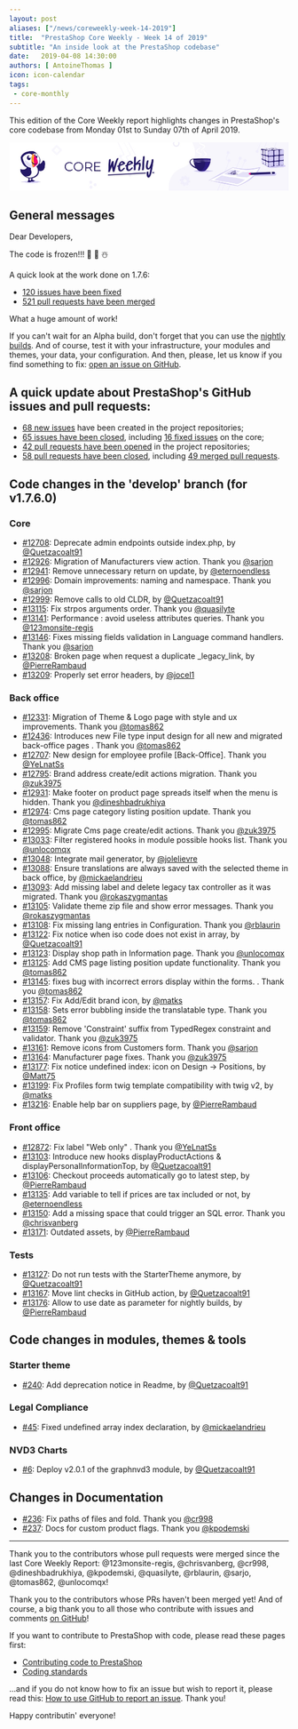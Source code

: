 ```yaml
---
layout: post
aliases: ["/news/coreweekly-week-14-2019"]
title:  "PrestaShop Core Weekly - Week 14 of 2019"
subtitle: "An inside look at the PrestaShop codebase"
date:   2019-04-08 14:30:00
authors: [ AntoineThomas ]
icon: icon-calendar
tags:
 - core-monthly
---
```


This edition of the Core Weekly report highlights changes in PrestaShop's core codebase from Monday 01st to Sunday 07th of April 2019.

![Core Weekly banner](/assets/images/2018/12/banner-core-weekly.jpg)


## General messages

Dear Developers,

The code is frozen!!! 🍾️ 🎉️ ☃️

A quick look at the work done on 1.7.6:

- [120 issues have been fixed](https://github.com/PrestaShop/PrestaShop/issues?q=is%3Aissue+milestone%3A1.7.6.0+is%3Aclosed+label%3AFixed)
- [521 pull requests have been merged](https://github.com/PrestaShop/PrestaShop/pulls?utf8=%E2%9C%93&q=is%3Apr+milestone%3A1.7.6.0+is%3Amerged)

What a huge amount of work!

If you can't wait for an Alpha build, don't forget that you can use the [nightly builds](https://nightly.prestashop.com/). And of course, test it with your infrastructure, your modules and themes, your data, your configuration. And then, please, let us know if you find something to fix: [open an issue on GitHub](https://github.com/PrestaShop/PrestaShop/issues/new/choose).


## A quick update about PrestaShop's GitHub issues and pull requests:

- [68 new issues](https://github.com/search?q=org%3APrestaShop+is%3Apublic++-repo%3Aprestashop%2Fprestashop.github.io++is%3Aissue+created%3A2019-04-01..2019-04-07) have been created in the project repositories;
- [65 issues have been closed](https://github.com/search?q=org%3APrestaShop+is%3Apublic++-repo%3Aprestashop%2Fprestashop.github.io++is%3Aissue+closed%3A2019-04-01..2019-04-07), including [16 fixed issues](https://github.com/search?q=org%3APrestaShop+is%3Apublic++-repo%3Aprestashop%2Fprestashop.github.io++is%3Aissue+label%3Afixed+closed%3A2019-04-01..2019-04-07) on the core;
- [42 pull requests have been opened](https://github.com/search?q=org%3APrestaShop+is%3Apublic++-repo%3Aprestashop%2Fprestashop.github.io++is%3Apr+created%3A2019-04-01..2019-04-07) in the project repositories;
- [58 pull requests have been closed](https://github.com/search?q=org%3APrestaShop+is%3Apublic++-repo%3Aprestashop%2Fprestashop.github.io++is%3Apr+closed%3A2019-04-01..2019-04-07), including [49 merged pull requests](https://github.com/search?q=org%3APrestaShop+is%3Apublic++-repo%3Aprestashop%2Fprestashop.github.io++is%3Apr+merged%3A2019-04-01..2019-04-07).


## Code changes in the 'develop' branch (for v1.7.6.0)

### Core

* [#12708](https://github.com/PrestaShop/PrestaShop/pull/12708): Deprecate admin endpoints outside index.php, by [@Quetzacoalt91](https://github.com/Quetzacoalt91)
* [#12926](https://github.com/PrestaShop/PrestaShop/pull/12926): Migration of Manufacturers view action. Thank you [@sarjon](https://github.com/sarjon)
* [#12941](https://github.com/PrestaShop/PrestaShop/pull/12941): Remove unnecessary return on update, by [@eternoendless](https://github.com/eternoendless)
* [#12996](https://github.com/PrestaShop/PrestaShop/pull/12996): Domain improvements: naming and namespace. Thank you [@sarjon](https://github.com/sarjon)
* [#12999](https://github.com/PrestaShop/PrestaShop/pull/12999): Remove calls to old CLDR, by [@Quetzacoalt91](https://github.com/Quetzacoalt91)
* [#13115](https://github.com/PrestaShop/PrestaShop/pull/13115): Fix strpos arguments order. Thank you [@quasilyte](https://github.com/quasilyte)
* [#13141](https://github.com/PrestaShop/PrestaShop/pull/13141): Performance : avoid useless attributes queries. Thank you [@123monsite-regis](https://github.com/123monsite-regis)
* [#13146](https://github.com/PrestaShop/PrestaShop/pull/13146): Fixes missing fields validation in Language command handlers. Thank you [@sarjon](https://github.com/sarjon)
* [#13208](https://github.com/PrestaShop/PrestaShop/pull/13208): Broken page when request a duplicate _legacy_link, by [@PierreRambaud](https://github.com/PierreRambaud)
* [#13209](https://github.com/PrestaShop/PrestaShop/pull/13209): Properly set error headers, by [@jocel1](https://github.com/jocel1)


### Back office

* [#12331](https://github.com/PrestaShop/PrestaShop/pull/12331): Migration of Theme & Logo page with style and ux improvements. Thank you [@tomas862](https://github.com/tomas862)
* [#12436](https://github.com/PrestaShop/PrestaShop/pull/12436): Introduces new File type input design for all new and migrated back-office pages . Thank you [@tomas862](https://github.com/tomas862)
* [#12707](https://github.com/PrestaShop/PrestaShop/pull/12707): New design for employee profile [Back-Office]. Thank you [@YeLnatSs](https://github.com/YeLnatSs)
* [#12795](https://github.com/PrestaShop/PrestaShop/pull/12795): Brand address create/edit actions migration. Thank you [@zuk3975](https://github.com/zuk3975)
* [#12931](https://github.com/PrestaShop/PrestaShop/pull/12931): Make footer on product page spreads itself when the menu is hidden. Thank you [@dineshbadrukhiya](https://github.com/dineshbadrukhiya)
* [#12974](https://github.com/PrestaShop/PrestaShop/pull/12974): Cms page category listing position update. Thank you [@tomas862](https://github.com/tomas862)
* [#12995](https://github.com/PrestaShop/PrestaShop/pull/12995): Migrate Cms page create/edit actions. Thank you [@zuk3975](https://github.com/zuk3975)
* [#13033](https://github.com/PrestaShop/PrestaShop/pull/13033): Filter registered hooks in module possible hooks list. Thank you [@unlocomqx](https://github.com/unlocomqx)
* [#13048](https://github.com/PrestaShop/PrestaShop/pull/13048): Integrate mail generator, by [@jolelievre](https://github.com/jolelievre)
* [#13088](https://github.com/PrestaShop/PrestaShop/pull/13088): Ensure translations are always saved with the selected theme in back office, by [@mickaelandrieu](https://github.com/mickaelandrieu)
* [#13093](https://github.com/PrestaShop/PrestaShop/pull/13093): Add missing label and delete legacy tax controller as it was migrated. Thank you [@rokaszygmantas](https://github.com/rokaszygmantas)
* [#13105](https://github.com/PrestaShop/PrestaShop/pull/13105): Validate theme zip file and show error messages. Thank you [@rokaszygmantas](https://github.com/rokaszygmantas)
* [#13108](https://github.com/PrestaShop/PrestaShop/pull/13108): Fix missing lang entries in Configuration. Thank you [@rblaurin](https://github.com/rblaurin)
* [#13122](https://github.com/PrestaShop/PrestaShop/pull/13122): Fix notice when iso code does not exist in array, by [@Quetzacoalt91](https://github.com/Quetzacoalt91)
* [#13123](https://github.com/PrestaShop/PrestaShop/pull/13123): Display shop path in Information page. Thank you [@unlocomqx](https://github.com/unlocomqx)
* [#13125](https://github.com/PrestaShop/PrestaShop/pull/13125): Add CMS page listing position update functionality. Thank you [@tomas862](https://github.com/tomas862)
* [#13145](https://github.com/PrestaShop/PrestaShop/pull/13145): fixes bug with incorrect errors display within the forms. . Thank you [@tomas862](https://github.com/tomas862)
* [#13157](https://github.com/PrestaShop/PrestaShop/pull/13157): Fix Add/Edit brand icon, by [@matks](https://github.com/matks)
* [#13158](https://github.com/PrestaShop/PrestaShop/pull/13158): Sets error bubbling inside the translatable type. Thank you [@tomas862](https://github.com/tomas862)
* [#13159](https://github.com/PrestaShop/PrestaShop/pull/13159): Remove 'Constraint' suffix from TypedRegex constraint and validator. Thank you [@zuk3975](https://github.com/zuk3975)
* [#13161](https://github.com/PrestaShop/PrestaShop/pull/13161): Remove icons from Customers form. Thank you [@sarjon](https://github.com/sarjon)
* [#13164](https://github.com/PrestaShop/PrestaShop/pull/13164): Manufacturer page fixes. Thank you [@zuk3975](https://github.com/zuk3975)
* [#13177](https://github.com/PrestaShop/PrestaShop/pull/13177): Fix notice undefined index: icon on Design -> Positions, by [@Matt75](https://github.com/Matt75)
* [#13199](https://github.com/PrestaShop/PrestaShop/pull/13199): Fix Profiles form twig template compatibility with twig v2, by [@matks](https://github.com/matks)
* [#13216](https://github.com/PrestaShop/PrestaShop/pull/13216): Enable help bar on suppliers page, by [@PierreRambaud](https://github.com/PierreRambaud)


### Front office

* [#12872](https://github.com/PrestaShop/PrestaShop/pull/12872): Fix label "Web only" . Thank you [@YeLnatSs](https://github.com/YeLnatSs)
* [#13103](https://github.com/PrestaShop/PrestaShop/pull/13103): Introduce new hooks displayProductActions & displayPersonalInformationTop, by [@Quetzacoalt91](https://github.com/Quetzacoalt91)
* [#13106](https://github.com/PrestaShop/PrestaShop/pull/13106): Checkout proceeds automatically go to latest step, by [@PierreRambaud](https://github.com/PierreRambaud)
* [#13135](https://github.com/PrestaShop/PrestaShop/pull/13135): Add variable to tell if prices are tax included or not, by [@eternoendless](https://github.com/eternoendless)
* [#13150](https://github.com/PrestaShop/PrestaShop/pull/13150): Add a missing space that could trigger an SQL error. Thank you [@chrisvanberg](https://github.com/chrisvanberg)
* [#13171](https://github.com/PrestaShop/PrestaShop/pull/13171): Outdated assets, by [@PierreRambaud](https://github.com/PierreRambaud)


### Tests

* [#13127](https://github.com/PrestaShop/PrestaShop/pull/13127): Do not run tests with the StarterTheme anymore, by [@Quetzacoalt91](https://github.com/Quetzacoalt91)
* [#13167](https://github.com/PrestaShop/PrestaShop/pull/13167): Move lint checks in GitHub action, by [@Quetzacoalt91](https://github.com/Quetzacoalt91)
* [#13176](https://github.com/PrestaShop/PrestaShop/pull/13176): Allow to use date as parameter for nightly builds, by [@PierreRambaud](https://github.com/PierreRambaud)


## Code changes in modules, themes & tools

### Starter theme

* [#240](https://github.com/PrestaShop/StarterTheme/pull/240): Add deprecation notice in Readme, by [@Quetzacoalt91](https://github.com/Quetzacoalt91)


### Legal Compliance

* [#45](https://github.com/PrestaShop/ps_legalcompliance/pull/45): Fixed undefined array index declaration, by [@mickaelandrieu](https://github.com/mickaelandrieu)


### NVD3 Charts

* [#6](https://github.com/PrestaShop/graphnvd3/pull/6): Deploy v2.0.1 of the graphnvd3 module, by [@Quetzacoalt91](https://github.com/Quetzacoalt91)


## Changes in Documentation

* [#236](https://github.com/PrestaShop/docs/pull/236): Fix paths of files and fold. Thank you [@cr998](https://github.com/cr998)
* [#237](https://github.com/PrestaShop/docs/pull/237): Docs for custom product flags. Thank you [@kpodemski](https://github.com/kpodemski)


<hr />

Thank you to the contributors whose pull requests were merged since the last Core Weekly Report: @123monsite-regis, @chrisvanberg, @cr998, @dineshbadrukhiya, @kpodemski, @quasilyte, @rblaurin, @sarjo, @tomas862, @unlocomqx!

Thank you to the contributors whose PRs haven't been merged yet! And of course, a big thank you to all those who contribute with issues and comments [on GitHub](https://github.com/PrestaShop/PrestaShop)!

If you want to contribute to PrestaShop with code, please read these pages first:

 * [Contributing code to PrestaShop](https://devdocs.prestashop.com/1.7/contribute/contribution-guidelines/)
 * [Coding standards](https://devdocs.prestashop.com/1.7/development/coding-standards/)

...and if you do not know how to fix an issue but wish to report it, please read this: [How to use GitHub to report an issue](https://devdocs.prestashop.com/1.7/contribute/contribute-reporting-issues/). Thank you!

Happy contributin' everyone!
